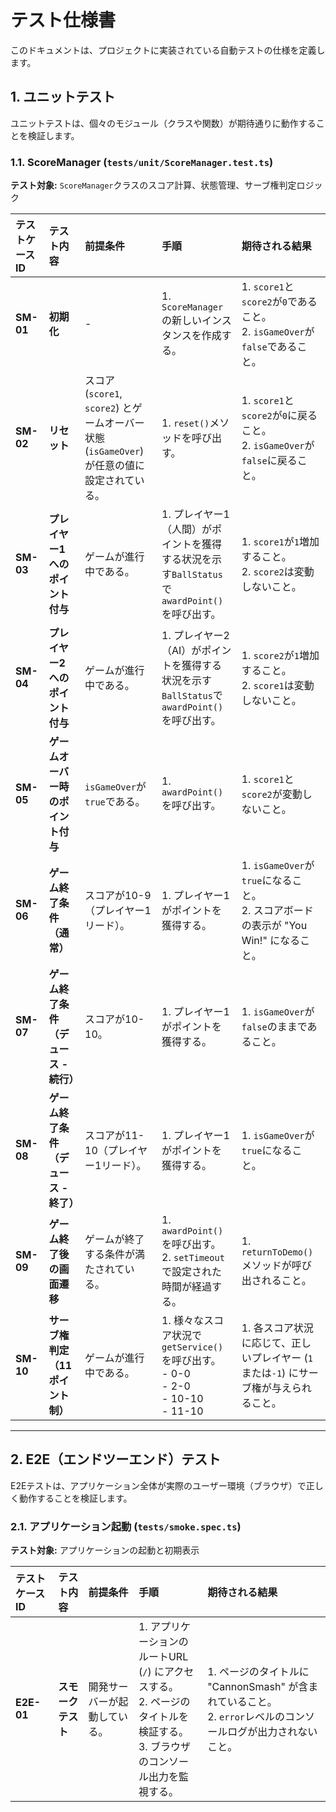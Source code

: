 # テスト仕様書

このドキュメントは、プロジェクトに実装されている自動テストの仕様を定義します。

## 1. ユニットテスト

ユニットテストは、個々のモジュール（クラスや関数）が期待通りに動作することを検証します。

### 1.1. ScoreManager (`tests/unit/ScoreManager.test.ts`)

**テスト対象:** `ScoreManager`クラスのスコア計算、状態管理、サーブ権判定ロジック

| テストケースID | テスト内容 | 前提条件 | 手順 | 期待される結果 |
| :--- | :--- | :--- | :--- | :--- |
| **SM-01** | **初期化** | - | 1. `ScoreManager`の新しいインスタンスを作成する。 | 1. `score1`と`score2`が`0`であること。<br>2. `isGameOver`が`false`であること。 |
| **SM-02** | **リセット** | スコア (`score1`, `score2`) とゲームオーバー状態 (`isGameOver`) が任意の値に設定されている。 | 1. `reset()`メソッドを呼び出す。 | 1. `score1`と`score2`が`0`に戻ること。<br>2. `isGameOver`が`false`に戻ること。 |
| **SM-03** | **プレイヤー1へのポイント付与** | ゲームが進行中である。 | 1. プレイヤー1（人間）がポイントを獲得する状況を示す`BallStatus`で`awardPoint()`を呼び出す。 | 1. `score1`が`1`増加すること。<br>2. `score2`は変動しないこと。 |
| **SM-04** | **プレイヤー2へのポイント付与** | ゲームが進行中である。 | 1. プレイヤー2（AI）がポイントを獲得する状況を示す`BallStatus`で`awardPoint()`を呼び出す。 | 1. `score2`が`1`増加すること。<br>2. `score1`は変動しないこと。 |
| **SM-05** | **ゲームオーバー時のポイント付与** | `isGameOver`が`true`である。 | 1. `awardPoint()`を呼び出す。 | 1. `score1`と`score2`が変動しないこと。 |
| **SM-06** | **ゲーム終了条件（通常）** | スコアが10-9（プレイヤー1リード）。 | 1. プレイヤー1がポイントを獲得する。 | 1. `isGameOver`が`true`になること。<br>2. スコアボードの表示が "You Win!" になること。 |
| **SM-07** | **ゲーム終了条件（デュース - 続行）** | スコアが10-10。 | 1. プレイヤー1がポイントを獲得する。 | 1. `isGameOver`が`false`のままであること。 |
| **SM-08** | **ゲーム終了条件（デュース - 終了）** | スコアが11-10（プレイヤー1リード）。 | 1. プレイヤー1がポイントを獲得する。 | 1. `isGameOver`が`true`になること。 |
| **SM-09** | **ゲーム終了後の画面遷移** | ゲームが終了する条件が満たされている。 | 1. `awardPoint()`を呼び出す。<br>2. `setTimeout`で設定された時間が経過する。 | 1. `returnToDemo()`メソッドが呼び出されること。 |
| **SM-10** | **サーブ権判定（11ポイント制）** | ゲームが進行中である。 | 1. 様々なスコア状況で`getService()`を呼び出す。<br>   - 0-0<br>   - 2-0<br>   - 10-10<br>   - 11-10 | 1. 各スコア状況に応じて、正しいプレイヤー (`1`または`-1`) にサーブ権が与えられること。 |

---

## 2. E2E（エンドツーエンド）テスト

E2Eテストは、アプリケーション全体が実際のユーザー環境（ブラウザ）で正しく動作することを検証します。

### 2.1. アプリケーション起動 (`tests/smoke.spec.ts`)

**テスト対象:** アプリケーションの起動と初期表示

| テストケースID | テスト内容 | 前提条件 | 手順 | 期待される結果 |
| :--- | :--- | :--- | :--- | :--- |
| **E2E-01** | **スモークテスト** | 開発サーバーが起動している。 | 1. アプリケーションのルートURL (`/`) にアクセスする。<br>2. ページのタイトルを検証する。<br>3. ブラウザのコンソール出力を監視する。 | 1. ページのタイトルに "CannonSmash" が含まれていること。<br>2. `error`レベルのコンソールログが出力されないこと。 |
